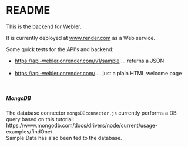 # README

This is the backend for Webler.

It is currently deployed at www.render.com as a Web service.

Some quick tests for the API's and backend: <br/>
- https://api-webler.onrender.com/v1/sample ... returns a JSON
<br/><br/>
- https://api-webler.onrender.com/ ... just a plain HTML welcome page

<br/>
<h5>MongoDB</h5>
The database connector <code>mongoDBconnector.js</code> currently performs a DB query based on this tutorial: https://www.mongodb.com/docs/drivers/node/current/usage-examples/findOne/
<br>
Sample Data has also been fed to the database.
